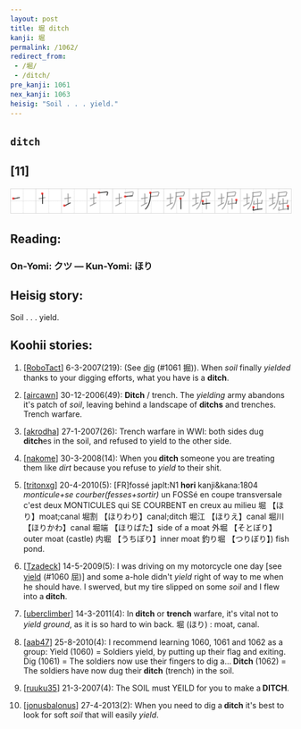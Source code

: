 ```yaml
---
layout: post
title: 堀 ditch
kanji: 堀
permalink: /1062/
redirect_from:
 - /堀/
 - /ditch/
pre_kanji: 1061
nex_kanji: 1063
heisig: "Soil . . . yield."
---
```


## `ditch`

## [11]

<div class="stroke"><img src="../images/E5A080.png" /></div>

## Reading:

### On-Yomi: クツ &mdash; Kun-Yomi: ほり

## Heisig story:

Soil . . . yield.

## Koohii stories:

1) [<a href="http://kanji.koohii.com/profile/RoboTact">RoboTact</a>] 6-3-2007(219): (See <a href="../1061">dig</a> (#1061 掘)). When <em>soil</em> finally <em>yielded</em> thanks to your digging efforts, what you have is a <strong>ditch</strong>.

2) [<a href="http://kanji.koohii.com/profile/aircawn">aircawn</a>] 30-12-2006(49): <strong>Ditch</strong> / trench. The <em>yielding</em> army abandons it&#039;s patch of <em>soil</em>, leaving behind a landscape of <strong>ditchs</strong> and trenches. Trench warfare.

3) [<a href="http://kanji.koohii.com/profile/akrodha">akrodha</a>] 27-1-2007(26): Trench warfare in WWI: both sides dug<strong> ditch</strong>es in the soil, and refused to yield to the other side.

4) [<a href="http://kanji.koohii.com/profile/nakome">nakome</a>] 30-3-2008(14): When you<strong> ditch</strong> someone you are treating them like <em>dirt</em> because you refuse to <em>yield</em> to their shit.

5) [<a href="http://kanji.koohii.com/profile/tritonxg">tritonxg</a>] 20-4-2010(5): [FR]fossé japlt:N1 <strong>hori</strong> kanji&amp;kana:1804 <em>monticule+se courber(fesses+sortir) </em>un FOSSé en coupe transversale c&#039;est deux MONTICULES qui SE COURBENT en creux au milieu 堀 【ほり】moat;canal 堀割 【ほりわり】canal;ditch 堀江 【ほりえ】canal 堀川 【ほりかわ】canal 堀端 【ほりばた】side of a moat 外堀 【そとぼり】outer moat (castle) 内堀 【うちぼり】inner moat 釣り堀 【つりぼり】) fish pond.

6) [<a href="http://kanji.koohii.com/profile/Tzadeck">Tzadeck</a>] 14-5-2009(5): I was driving on my motorcycle one day [see <a href="../1060">yield</a> (#1060 屈)] and some a-hole didn&#039;t <em>yield</em> right of way to me when he should have. I swerved, but my tire slipped on some <em>soil</em> and I flew into a<strong> ditch</strong>.

7) [<a href="http://kanji.koohii.com/profile/uberclimber">uberclimber</a>] 14-3-2011(4): In<strong> ditch</strong> or <strong>trench</strong> warfare, it&#039;s vital not to <em>yield ground</em>, as it is so hard to win back. 堀 (ほり) : moat, canal.

8) [<a href="http://kanji.koohii.com/profile/aab47">aab47</a>] 25-8-2010(4): I recommend learning 1060, 1061 and 1062 as a group: Yield (1060) = Soldiers yield, by putting up their flag and exiting. Dig (1061) = The soldiers now use their fingers to dig a...<strong> Ditch</strong> (1062) = The soldiers have now dug their<strong> ditch</strong> (trench) in the soil.

9) [<a href="http://kanji.koohii.com/profile/ruuku35">ruuku35</a>] 21-3-2007(4): The SOIL must YEILD for you to make a<strong> DITCH</strong>.

10) [<a href="http://kanji.koohii.com/profile/jonusbalonus">jonusbalonus</a>] 27-4-2013(2): When you need to dig a<strong> ditch</strong> it&#039;s best to look for soft <em>soil</em> that will easily <em>yield</em>.
